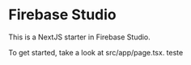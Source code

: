 # Firebase Studio

This is a NextJS starter in Firebase Studio.

To get started, take a look at src/app/page.tsx.
teste